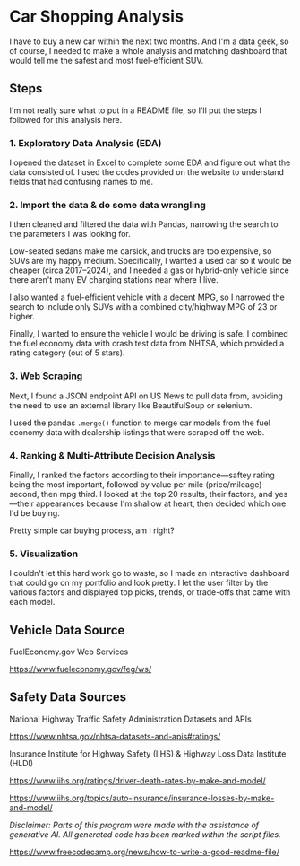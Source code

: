 # Car Shopping Analysis  

I have to buy a new car within the next two months. And I'm a data geek, so of course, I needed to make a whole analysis and matching dashboard that would tell me the safest and most fuel-efficient SUV.  


## Steps

I'm not really sure what to put in a README file, so I'll put the steps I followed for this analysis here.

### 1. Exploratory Data Analysis (EDA)

I opened the dataset in Excel to complete some EDA and figure out what the data consisted of. I used the codes provided on the website to understand fields that had confusing names to me.

### 2. Import the data & do some data wrangling

I then cleaned and filtered the data with Pandas, narrowing the search to the parameters I was looking for.

Low-seated sedans make me carsick, and trucks are too expensive, so SUVs are my happy medium. Specifically, I wanted a used car so it would be cheaper (circa 2017–2024), and I needed a gas or hybrid-only vehicle since there aren't many EV charging stations near where I live.

I also wanted a fuel-efficient vehicle with a decent MPG, so I narrowed the search to include only SUVs with a combined city/highway MPG of 23 or higher.

Finally, I wanted to ensure the vehicle I would be driving is safe. I combined the fuel economy data with crash test data from NHTSA, which provided a rating category (out of 5 stars).

### 3. Web Scraping

Next, I found a JSON endpoint API on US News to pull data from, avoiding the need to use an external library like BeautifulSoup or selenium.

I used the pandas `.merge()` function to merge car models from the fuel economy data with dealership listings that were scraped off the web.

### 4. Ranking & Multi-Attribute Decision Analysis

Finally, I ranked the factors according to their importance—saftey rating being the most important, followed by value per mile (price/mileage) second, then mpg third. I looked at the top 20 results, their factors, and yes—their appearances because I'm shallow at heart, then decided which one I'd be buying.

Pretty simple car buying process, am I right?

### 5. Visualization

I couldn't let this hard work go to waste, so I made an interactive dashboard that could go on my portfolio and look pretty. I let the user filter by the various factors and displayed top picks, trends, or trade-offs that came with each model.

## Vehicle Data Source  

FuelEconomy.gov Web Services

<https://www.fueleconomy.gov/feg/ws/>

## Safety Data Sources  

National Highway Traffic Safety Administration Datasets and APIs

<https://www.nhtsa.gov/nhtsa-datasets-and-apis#ratings/>

Insurance Institute for Highway Safety (IIHS) & Highway Loss Data Institute (HLDI)

<https://www.iihs.org/ratings/driver-death-rates-by-make-and-model/>

<https://www.iihs.org/topics/auto-insurance/insurance-losses-by-make-and-model/>


*Disclaimer: Parts of this program were made with the assistance of generative AI. All generated code has been marked within the script files.*  

<https://www.freecodecamp.org/news/how-to-write-a-good-readme-file/>
